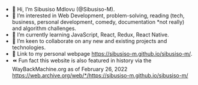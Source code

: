- 👋 Hi, I’m Sibusiso Mdlovu (@Sibusiso-M).
- 👀 I’m interested in Web Development, problem-solving, reading (tech, business, personal development, comedy, documentation *not really) and algorithm challenges.
- 🌱 I’m currently learning JavaScript, React, Redux, React Native.
- ️💞️ I’m keen to collaborate on any new and existing projects and technologies.
- 📌 Link to my personal webpage https://sibusiso-m.github.io/sibusiso-m/.
- :rewind: Fun fact this website is also featured in history via the WayBackMachine.org as of February 26, 2022
https://web.archive.org/web/*/https://sibusiso-m.github.io/sibusiso-m/


<!---
Sibusiso-M/Sibusiso-M is a special repository because its `README.md` (this file) appears on your GitHub profile.
You can click the Preview link to take a look at your changes.
--->
